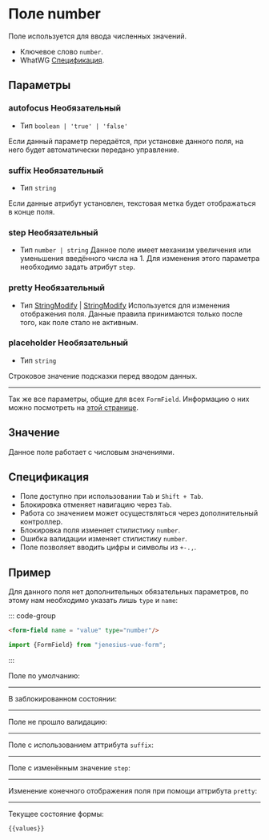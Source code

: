 <script setup>
import {FormField, Form, useFormValues} from '../../../src';

const form = new Form();
const values = useFormValues(form);

function prettyFn(value) {
    if (!value) return '0';
    return `- ${value} -`;
}

</script>

# Поле number

Поле используется для ввода численных значений.

- Ключевое слово `number`.
- WhatWG [Спецификация](https://html.spec.whatwg.org/multipage/input.html#number-state-(type=number)).


## Параметры

### autofocus <Badge type = "info">Необязательный</Badge>

- Тип `boolean | 'true' | 'false'`

Если данный параметр передаётся, при установке данного поля, на него будет автоматически передано управление.

### suffix <Badge type = "info">Необязательный</Badge>
- Тип `string`

Если данные атрибут установлен, текстовая метка будет отображаться в конце поля.

### step <Badge type = "info">Необязательный</Badge>
- Тип `number | string`
Данное поле имеет механизм увеличения или уменьшения введённого числа на 1. Для изменения этого параметра
необходимо задать атрибут `step`.

### pretty <Badge type = "info">Необязательный</Badge>
- Тип [StringModify](./../guide/types#StringModify) | [StringModify](./../guide/types#StringModify)
Используется для изменения отображения поля. Данные правила принимаются только после того, как
поле стало не активным.

### placeholder <Badge type = "info">Необязательный</Badge>
- Тип `string`

Строковое значение подсказки перед вводом данных.

____ 

Так же все параметры, общие для всех `FormField`. Информацию о них можно посмотреть на [этой странице](./form-field.md#params).

## Значение
Данное поле работает с числовым значениями.

## Спецификация

- Поле доступно при использовании `Tab` и `Shift + Tab`.
- Блокировка отменяет навигацию через `Tab`.
- Работа со значением может осуществляться через дополнительный контроллер.
- Блокировка поля изменяет стилистику `number`.
- Ошибка валидации изменяет стилистику `number`.
- Поле позволяет вводить цифры и символы из `+-.,`.

## Пример

Для данного поля нет дополнительных обязательных параметров, по этому нам необходимо
указать лишь `type` и `name`:

::: code-group
```html
<form-field name = "value" type="number"/>
```

```ts
import {FormField} from "jenesius-vue-form";
```
:::


Поле по умолчанию:
<FormField  type = "number" name = "value" label = "Введите значение" />

____

В заблокированном состоянии:
<FormField type = "number" name = "value" disabled   label = "Заблокированное" />

____

Поле не прошло валидацию:
<FormField  type = "number" name = "value" :errors = "['The password is too simple']"  label = "С ошибкой" />

____

Поле с использованием аттрибута `suffix`:
<FormField  type = "number" name = "value" label = "Введите значение" suffix = "mHz" />

____

Поле с изменённым значение `step`:
<FormField  type = "number" name = "value" label = "Введите значение" step = "100" />
____

Изменение конечного отображения поля при помощи аттрибута `pretty`:
<FormField  type = "number" name = "value" label = "Введите значение" :pretty = "prettyFn" />

----
Текущее состояние формы:
```ts-vue
{{values}}
```